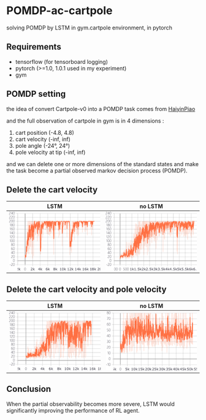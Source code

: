 # POMDP-ac-cartpole

solving POMDP by LSTM in gym.cartpole environment, in pytorch

## Requirements

- tensorflow (for tensorboard logging)
- pytorch (>=1.0, 1.0.1 used in my experiment)
- gym

## POMDP setting

the idea of convert Cartpole-v0 into a POMDP task comes from [HaiyinPiao](https://github.com/HaiyinPiao/pytorch-a2clstm-DRQN)

and the full observation of cartpole in gym is in 4 dimensions :

1. cart position (-4.8, 4.8)
2. cart velocity (-inf, inf)
3. pole angle (-24°, 24°)
4. pole velocity at tip (-inf, inf)

and we can delete one or more dimensions of the standard states and make the task become a partial observed markov decision process (POMDP).

## Delete the cart velocity

| LSTM                        | no LSTM                           |
|:---------------------------:|:---------------------------------:|
| ![LSTM](./LSTM_delete1.png) | ![without LSTM](./fc_delete1.png) |

## Delete the cart velocity and pole velocity

| LSTM                        | no LSTM                           |
|:---------------------------:|:---------------------------------:|
| ![LSTM](./LSTM_delete2.png) | ![without LSTM](./fc_delete2.png) |

## Conclusion

When the partial observability becomes more severe, LSTM would significantly improving the performance of RL agent.
